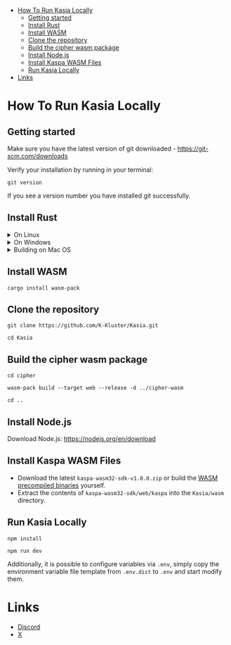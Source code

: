 - [How To Run Kasia Locally](#how-to-run-kasia-locally)
  * [Getting started](#getting-started)
  * [Install Rust](#install-rust)
  * [Install WASM](#install-wasm)
  * [Clone the repository](#clone-the-repository)
  * [Build the cipher wasm package](#build-the-cipher-wasm-package)
  * [Install Node.js](#install-nodejs)
  * [Install Kaspa WASM Files](#install-kaspa-wasm-files)
  * [Run Kasia Locally](#run-kasia-locally)
- [Links](#links)

# How To Run Kasia Locally

## Getting started

Make sure you have the latest version of git downloaded - https://git-scm.com/downloads

Verify your installation by running in your terminal:

```
git version
```

If you see a version number you have installed git successfully.

## Install Rust

  <details>
  <summary>On Linux</summary>

1.  Install general prerequisites

    ```bash
    sudo apt install curl git build-essential libssl-dev pkg-config
    ```

2.  Install Protobuf (required for gRPC)

    ```bash
    sudo apt install protobuf-compiler libprotobuf-dev #Required for gRPC
    ```

3.  Install the clang toolchain (required for RocksDB and WASM secp256k1 builds)

    ```bash
    sudo apt-get install clang-format clang-tidy \
    clang-tools clang clangd libc++-dev \
    libc++1 libc++abi-dev libc++abi1 \
    libclang-dev libclang1 liblldb-dev \
    libllvm-ocaml-dev libomp-dev libomp5 \
    lld lldb llvm-dev llvm-runtime \
    llvm python3-clang
    ```

4.  Install the [rust toolchain](https://rustup.rs/).

          If you do not have a browser but only the command line interface run:

         ```
         curl --proto '=https' --tlsv1.2 -sSf https://sh.rustup.rs | sh
         ```

           If you already have rust installed, update it by running:

         ```
         rustup update
         ```

    </details>

<details>
  <summary>On Windows</summary>
  
  
  
1.Install the [rust toolchain](https://rustup.rs/)

2.If you already have rust installed, update it by running:

```
rustup update
```

   </details>

   <details>
  <summary>Building on Mac OS</summary>

1.  Install Protobuf (required for gRPC)
    ```bash
    brew install protobuf
    ```
2.  Install llvm.

          The default XCode installation of `llvm` does not support WASM build targets.

    To build WASM on MacOS you need to install `llvm` from homebrew (at the time of writing, the llvm version for MacOS is 16.0.1).
    `bash
      brew install llvm
      `

          **NOTE:** Homebrew can use different keg installation locations depending on your configuration. For example:
          - `/opt/homebrew/opt/llvm` -> `/opt/homebrew/Cellar/llvm/16.0.1`
          - `/usr/local/Cellar/llvm/16.0.1`

          To determine the installation location you can use `brew list llvm` command and then modify the paths below accordingly:
          ```bash
          % brew list llvm
          /usr/local/Cellar/llvm/16.0.1/bin/FileCheck
          /usr/local/Cellar/llvm/16.0.1/bin/UnicodeNameMappingGenerator
          ...
          ```
          If you have `/opt/homebrew/Cellar`, then you should be able to use `/opt/homebrew/opt/llvm`.

          Add the following to your `~/.zshrc` file:
          ```bash
          export PATH="/opt/homebrew/opt/llvm/bin:$PATH"
          export LDFLAGS="-L/opt/homebrew/opt/llvm/lib"
          export CPPFLAGS="-I/opt/homebrew/opt/llvm/include"
          export AR=/opt/homebrew/opt/llvm/bin/llvm-ar
          ```

          Reload the `~/.zshrc` file
          ```bash
          source ~/.zshrc
          ```

3.  Install the [rust toolchain](https://rustup.rs/)

    If you already have rust installed, update it by running:

    ```
    rustup update
    ```

    </details>

## Install WASM

```
cargo install wasm-pack
```

## Clone the repository

```
git clone https://github.com/K-Kluster/Kasia.git
```

```
cd Kasia
```

## Build the cipher wasm package

```
cd cipher
```

```
wasm-pack build --target web --release -d ../cipher-wasm
```

```
cd ..
```

## Install Node.js

Download Node.js: https://nodejs.org/en/download

## Install Kaspa WASM Files

- Download the latest `kaspa-wasm32-sdk-v1.0.0.zip` or build the [WASM precompiled binaries](https://github.com/kaspanet/rusty-kaspa/releases) yourself.
- Extract the contents of `kaspa-wasm32-sdk/web/kaspa` into the `Kasia/wasm` directory.

## Run Kasia Locally

```
npm install
```

```
npm run dev
```

Additionally, it is possible to configure variables via `.env`, simply copy the environment variable file template from `.env.dist` to `.env` and start modify them.

# Links

* [Discord](https://discord.gg/ssB46MXzRU)
* [X](https://x.com/kasiamessaging)
